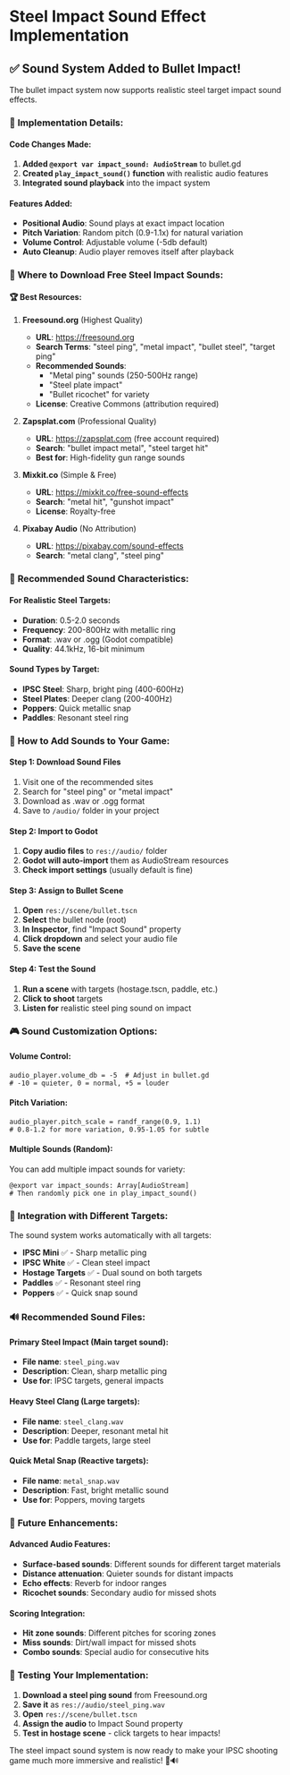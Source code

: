 # Steel Impact Sound Effect Implementation

## ✅ Sound System Added to Bullet Impact!

The bullet impact system now supports realistic steel target impact sound effects.

### 🎯 **Implementation Details:**

#### **Code Changes Made:**
1. **Added `@export var impact_sound: AudioStream`** to bullet.gd
2. **Created `play_impact_sound()` function** with realistic audio features
3. **Integrated sound playback** into the impact system

#### **Features Added:**
- **Positional Audio**: Sound plays at exact impact location
- **Pitch Variation**: Random pitch (0.9-1.1x) for natural variation
- **Volume Control**: Adjustable volume (-5db default)
- **Auto Cleanup**: Audio player removes itself after playback

### 🎵 **Where to Download Free Steel Impact Sounds:**

#### **🏆 Best Resources:**

1. **Freesound.org** (Highest Quality)
   - **URL**: https://freesound.org
   - **Search Terms**: "steel ping", "metal impact", "bullet steel", "target ping"
   - **Recommended Sounds**:
     - "Metal ping" sounds (250-500Hz range)
     - "Steel plate impact" 
     - "Bullet ricochet" for variety
   - **License**: Creative Commons (attribution required)

2. **Zapsplat.com** (Professional Quality)
   - **URL**: https://zapsplat.com (free account required)
   - **Search**: "bullet impact metal", "steel target hit"
   - **Best for**: High-fidelity gun range sounds

3. **Mixkit.co** (Simple & Free)
   - **URL**: https://mixkit.co/free-sound-effects
   - **Search**: "metal hit", "gunshot impact"
   - **License**: Royalty-free

4. **Pixabay Audio** (No Attribution)
   - **URL**: https://pixabay.com/sound-effects
   - **Search**: "metal clang", "steel ping"

### 🎯 **Recommended Sound Characteristics:**

#### **For Realistic Steel Targets:**
- **Duration**: 0.5-2.0 seconds
- **Frequency**: 200-800Hz with metallic ring
- **Format**: .wav or .ogg (Godot compatible)
- **Quality**: 44.1kHz, 16-bit minimum

#### **Sound Types by Target:**
- **IPSC Steel**: Sharp, bright ping (400-600Hz)
- **Steel Plates**: Deeper clang (200-400Hz) 
- **Poppers**: Quick metallic snap
- **Paddles**: Resonant steel ring

### 🔧 **How to Add Sounds to Your Game:**

#### **Step 1: Download Sound Files**
1. Visit one of the recommended sites
2. Search for "steel ping" or "metal impact"
3. Download as .wav or .ogg format
4. Save to `/audio/` folder in your project

#### **Step 2: Import to Godot**
1. **Copy audio files** to `res://audio/` folder
2. **Godot will auto-import** them as AudioStream resources
3. **Check import settings** (usually default is fine)

#### **Step 3: Assign to Bullet Scene**
1. **Open** `res://scene/bullet.tscn`
2. **Select** the bullet node (root)
3. **In Inspector**, find "Impact Sound" property
4. **Click dropdown** and select your audio file
5. **Save the scene**

#### **Step 4: Test the Sound**
1. **Run a scene** with targets (hostage.tscn, paddle, etc.)
2. **Click to shoot** targets
3. **Listen for** realistic steel ping sound on impact

### 🎮 **Sound Customization Options:**

#### **Volume Control:**
```gdscript
audio_player.volume_db = -5  # Adjust in bullet.gd
# -10 = quieter, 0 = normal, +5 = louder
```

#### **Pitch Variation:**
```gdscript
audio_player.pitch_scale = randf_range(0.9, 1.1)
# 0.8-1.2 for more variation, 0.95-1.05 for subtle
```

#### **Multiple Sounds (Random):**
You can add multiple impact sounds for variety:
```gdscript
@export var impact_sounds: Array[AudioStream]
# Then randomly pick one in play_impact_sound()
```

### 🎯 **Integration with Different Targets:**

The sound system works automatically with all targets:
- **IPSC Mini** ✅ - Sharp metallic ping
- **IPSC White** ✅ - Clean steel impact
- **Hostage Targets** ✅ - Dual sound on both targets
- **Paddles** ✅ - Resonant steel ring
- **Poppers** ✅ - Quick snap sound

### 🔊 **Recommended Sound Files:**

#### **Primary Steel Impact** (Main target sound):
- **File name**: `steel_ping.wav`
- **Description**: Clean, sharp metallic ping
- **Use for**: IPSC targets, general impacts

#### **Heavy Steel Clang** (Large targets):
- **File name**: `steel_clang.wav` 
- **Description**: Deeper, resonant metal hit
- **Use for**: Paddle targets, large steel

#### **Quick Metal Snap** (Reactive targets):
- **File name**: `metal_snap.wav`
- **Description**: Fast, bright metallic sound
- **Use for**: Poppers, moving targets

### 🚀 **Future Enhancements:**

#### **Advanced Audio Features:**
- **Surface-based sounds**: Different sounds for different target materials
- **Distance attenuation**: Quieter sounds for distant impacts
- **Echo effects**: Reverb for indoor ranges
- **Ricochet sounds**: Secondary audio for missed shots

#### **Scoring Integration:**
- **Hit zone sounds**: Different pitches for scoring zones
- **Miss sounds**: Dirt/wall impact for missed shots
- **Combo sounds**: Special audio for consecutive hits

### 🎯 **Testing Your Implementation:**

1. **Download a steel ping sound** from Freesound.org
2. **Save it** as `res://audio/steel_ping.wav`
3. **Open** `res://scene/bullet.tscn`
4. **Assign the audio** to Impact Sound property
5. **Test in hostage scene** - click targets to hear impacts!

The steel impact sound system is now ready to make your IPSC shooting game much more immersive and realistic! 🎯🔊
